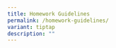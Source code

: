 ```yaml
---
title: Homework Guidelines
permalink: /homework-guidelines/
variant: tiptap
description: ""
---
```

